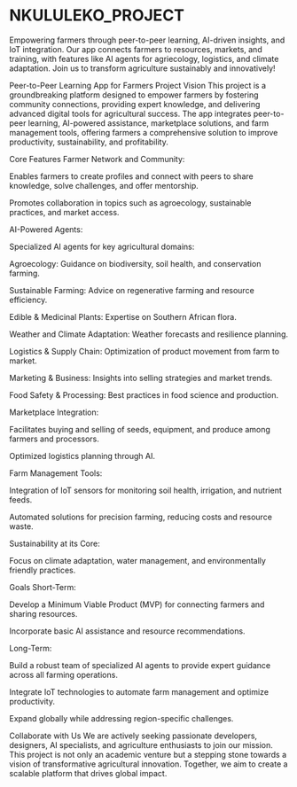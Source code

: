 # NKULULEKO_PROJECT
Empowering farmers through peer-to-peer learning, AI-driven insights, and IoT integration. Our app connects farmers to resources, markets, and training, with features like AI agents for agriecology, logistics, and climate adaptation. Join us to transform agriculture sustainably and innovatively!


Peer-to-Peer Learning App for Farmers
Project Vision
This project is a groundbreaking platform designed to empower farmers by fostering community connections, providing expert knowledge, and delivering advanced digital tools for agricultural success. The app integrates peer-to-peer learning, AI-powered assistance, marketplace solutions, and farm management tools, offering farmers a comprehensive solution to improve productivity, sustainability, and profitability.

Core Features
Farmer Network and Community:

Enables farmers to create profiles and connect with peers to share knowledge, solve challenges, and offer mentorship.

Promotes collaboration in topics such as agroecology, sustainable practices, and market access.

AI-Powered Agents:

Specialized AI agents for key agricultural domains:

Agroecology: Guidance on biodiversity, soil health, and conservation farming.

Sustainable Farming: Advice on regenerative farming and resource efficiency.

Edible & Medicinal Plants: Expertise on Southern African flora.

Weather and Climate Adaptation: Weather forecasts and resilience planning.

Logistics & Supply Chain: Optimization of product movement from farm to market.

Marketing & Business: Insights into selling strategies and market trends.

Food Safety & Processing: Best practices in food science and production.

Marketplace Integration:

Facilitates buying and selling of seeds, equipment, and produce among farmers and processors.

Optimized logistics planning through AI.

Farm Management Tools:

Integration of IoT sensors for monitoring soil health, irrigation, and nutrient feeds.

Automated solutions for precision farming, reducing costs and resource waste.

Sustainability at its Core:

Focus on climate adaptation, water management, and environmentally friendly practices.

Goals
Short-Term:

Develop a Minimum Viable Product (MVP) for connecting farmers and sharing resources.

Incorporate basic AI assistance and resource recommendations.

Long-Term:

Build a robust team of specialized AI agents to provide expert guidance across all farming operations.

Integrate IoT technologies to automate farm management and optimize productivity.

Expand globally while addressing region-specific challenges.

Collaborate with Us
We are actively seeking passionate developers, designers, AI specialists, and agriculture enthusiasts to join our mission. This project is not only an academic venture but a stepping stone towards a vision of transformative agricultural innovation. Together, we aim to create a scalable platform that drives global impact.
